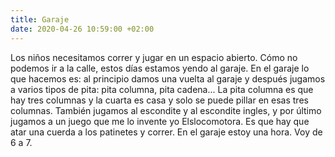```yaml
---
title: Garaje
date: 2020-04-26 10:59:00 +02:00
---
```


Los niños necesitamos correr y jugar en un espacio abierto. Cómo no podemos ir a la calle, estos días estamos yendo al garaje.
En el garaje lo que hacemos es: al principio damos una vuelta al garaje y después jugamos a varios tipos de pita: pita columna, pita cadena... La pita columna es que hay tres columnas y la cuarta es casa y solo se puede pillar en esas tres columnas. También jugamos al escondite y al escondite ingles, y por último  jugamos a un juego que me lo invente yo Elslocomotora. Es que hay que atar una cuerda a los patinetes y correr. En el garaje estoy una hora. Voy de 6 a 7. 